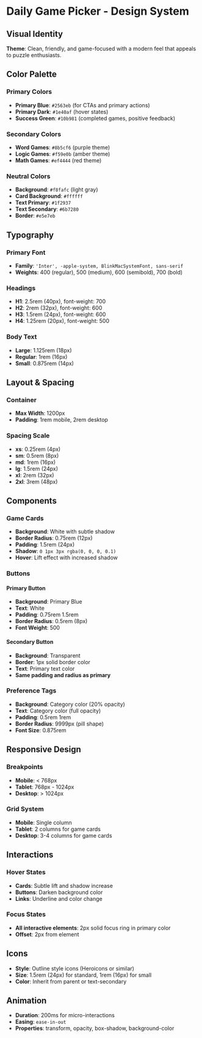 # Daily Game Picker - Design System

## Visual Identity
**Theme**: Clean, friendly, and game-focused with a modern feel that appeals to puzzle enthusiasts.

## Color Palette
### Primary Colors
- **Primary Blue**: `#2563eb` (for CTAs and primary actions)
- **Primary Dark**: `#1e40af` (hover states)
- **Success Green**: `#10b981` (completed games, positive feedback)

### Secondary Colors
- **Word Games**: `#8b5cf6` (purple theme)
- **Logic Games**: `#f59e0b` (amber theme)  
- **Math Games**: `#ef4444` (red theme)

### Neutral Colors
- **Background**: `#f8fafc` (light gray)
- **Card Background**: `#ffffff`
- **Text Primary**: `#1f2937`
- **Text Secondary**: `#6b7280`
- **Border**: `#e5e7eb`

## Typography
### Primary Font
- **Family**: `'Inter', -apple-system, BlinkMacSystemFont, sans-serif`
- **Weights**: 400 (regular), 500 (medium), 600 (semibold), 700 (bold)

### Headings
- **H1**: 2.5rem (40px), font-weight: 700
- **H2**: 2rem (32px), font-weight: 600  
- **H3**: 1.5rem (24px), font-weight: 600
- **H4**: 1.25rem (20px), font-weight: 500

### Body Text
- **Large**: 1.125rem (18px)
- **Regular**: 1rem (16px)
- **Small**: 0.875rem (14px)

## Layout & Spacing
### Container
- **Max Width**: 1200px
- **Padding**: 1rem mobile, 2rem desktop

### Spacing Scale
- **xs**: 0.25rem (4px)
- **sm**: 0.5rem (8px)
- **md**: 1rem (16px)
- **lg**: 1.5rem (24px)
- **xl**: 2rem (32px)
- **2xl**: 3rem (48px)

## Components
### Game Cards
- **Background**: White with subtle shadow
- **Border Radius**: 0.75rem (12px)
- **Padding**: 1.5rem (24px)
- **Shadow**: `0 1px 3px rgba(0, 0, 0, 0.1)`
- **Hover**: Lift effect with increased shadow

### Buttons
#### Primary Button
- **Background**: Primary Blue
- **Text**: White
- **Padding**: 0.75rem 1.5rem
- **Border Radius**: 0.5rem (8px)
- **Font Weight**: 500

#### Secondary Button  
- **Background**: Transparent
- **Border**: 1px solid border color
- **Text**: Primary text color
- **Same padding and radius as primary**

### Preference Tags
- **Background**: Category color (20% opacity)
- **Text**: Category color (full opacity)
- **Padding**: 0.5rem 1rem
- **Border Radius**: 9999px (pill shape)
- **Font Size**: 0.875rem

## Responsive Design
### Breakpoints
- **Mobile**: < 768px
- **Tablet**: 768px - 1024px  
- **Desktop**: > 1024px

### Grid System
- **Mobile**: Single column
- **Tablet**: 2 columns for game cards
- **Desktop**: 3-4 columns for game cards

## Interactions
### Hover States
- **Cards**: Subtle lift and shadow increase
- **Buttons**: Darken background color
- **Links**: Underline and color change

### Focus States
- **All interactive elements**: 2px solid focus ring in primary color
- **Offset**: 2px from element

## Icons
- **Style**: Outline style icons (Heroicons or similar)
- **Size**: 1.5rem (24px) for standard, 1rem (16px) for small
- **Color**: Inherit from parent or text-secondary

## Animation
- **Duration**: 200ms for micro-interactions
- **Easing**: `ease-in-out`
- **Properties**: transform, opacity, box-shadow, background-color
